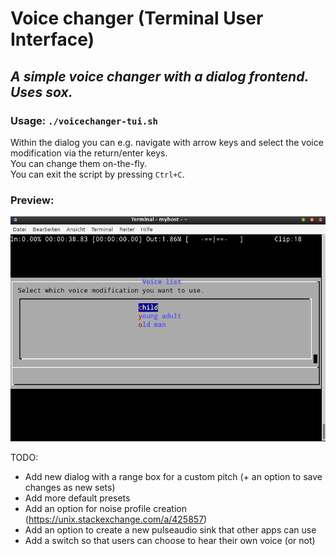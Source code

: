 # Voice changer (Terminal User Interface)  

## *A simple voice changer with a dialog frontend. Uses sox.*  



### Usage: `./voicechanger-tui.sh`  
Within the dialog you can e.g. navigate with arrow keys and select the voice modification via the return/enter keys.  
You can change them on-the-fly.  
You can exit the script by pressing `Ctrl+C`.

### Preview:  
![Image showing the Terminal User Interface (TUI) of voicechanger-tui](/voicechanger-tui.png?raw=true "Image showing the Terminal User Interface (TUI) of voicechanger-tui")  

TODO:
- Add new dialog with a range box for a custom pitch
(+ an option to save changes as new sets)
- Add more default presets
- Add an option for noise profile creation (https://unix.stackexchange.com/a/425857)
- Add an option to create a new pulseaudio sink that other apps can use
- Add a switch so that users can choose to hear their own voice (or not)

